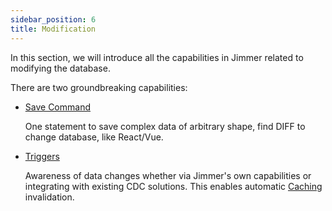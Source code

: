 ```yaml
---
sidebar_position: 6
title: Modification
---
```


In this section, we will introduce all the capabilities in Jimmer related to modifying the database. 

There are two groundbreaking capabilities:

-   [Save Command](./save-command)

    One statement to save complex data of arbitrary shape, find DIFF to change database, like React/Vue.

-   [Triggers](./trigger) 

    Awareness of data changes whether via Jimmer's own capabilities or integrating with existing CDC solutions. This enables automatic [Caching](../cache) invalidation.